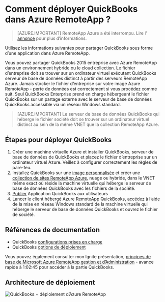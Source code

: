 <properties 
    pageTitle="Déployer QuickBooks dans Azure RemoteApp | Microsoft Azure" 
    description="Découvrez comment partager QuickBooks avec Azure RemoteApp." 
    services="remoteapp" 
    documentationCenter="" 
    authors="ericorman" 
    manager="mbaldwin" />

<tags 
    ms.service="remoteapp" 
    ms.workload="compute" 
    ms.tgt_pltfrm="na" 
    ms.devlang="na" 
    ms.topic="article" 
    ms.date="08/15/2016" 
    ms.author="elizapo" />



# <a name="how-do-you-deploy-quickbooks-in-azure-remoteapp"></a>Comment déployer QuickBooks dans Azure RemoteApp ?

> [AZURE.IMPORTANT]
> RemoteApp Azure a été interrompu. Lire l' [annonce](https://go.microsoft.com/fwlink/?linkid=821148) pour plus d’informations.

Utilisez les informations suivantes pour partager QuickBooks sous forme d’une application dans Azure RemoteApp.


Vous pouvez partager QuickBooks 2015 entreprise avec Azure RemoteApp dans un environnement hybride ou le cloud collection. Le fichier d’entreprise doit se trouver sur un ordinateur virtuel exécutant QuickBooks serveur de base de données distinct à partir des serveurs RemoteApp Azure. Jamais stocker le fichier d’entreprise sur votre image Azure RemoteApp - perte de données est correctement si vous procédez comme suit. Seul QuickBooks Enterprise prend en charge hébergeant le fichier QuickBooks sur un partage externe avec le serveur de base de données QuickBooks accessible via un réseau Windows standard.   

> [AZURE.IMPORTANT] Le serveur de base de données QuickBooks qui héberge le fichier société doit se trouver sur un ordinateur virtuel distinct au sein de la même VNET que la collection RemoteApp Azure.  

## <a name="steps-to-deploy-quickbooks"></a>Étapes pour déployer QuickBooks

1. Créer une machine virtuelle Azure et installer QuickBooks, serveur de base de données de QuickBooks et placez le fichier d’entreprise sur un ordinateur virtuel Azure.  Veillez à configurer correctement les règles de pare-feu.
2. Installez QuickBooks sur une [image personnalisée](remoteapp-imageoptions.md) et créer une [collection de sites RemoteApp Azure](remoteapp-collections.md), nuage ou hybride, dans le VNET même exact où réside la machine virtuelle qui héberge le serveur de base de données QuickBooks avec les fichiers de la société. 
3.  [Publier](remoteapp-publish.md) Application QuickBooks aux utilisateurs
4.  Lancer le client hébergé Azure RemoteApp QuickBooks, accédez à l’aide de la mise en réseau Windows standard de la machine virtuelle qui héberge le serveur de base de données QuickBooks et ouvrez le fichier de société. 

## <a name="documentation-references"></a>Références de documentation

- QuickBooks [configurations prises en charge](http://enterprisesuite.intuit.com/products/enterprise-solutions/technical/#top)
- QuickBooks [options de déploiement](http://enterprisesuite.intuit.com/everythingenterprise/launchpad/new-user/)

Vous pouvez également consulter mon Ignite présentation, [principes de base de Microsoft Azure RemoteApp gestion et d’Administration](https://channel9.msdn.com/Events/Ignite/2015/BRK3868) - avance rapide à 1:02:45 pour accéder à la partie QuickBooks.

## <a name="deployment-architecture"></a>Architecture de déploiement

![QuickBooks + déploiement d’Azure RemoteApp](./media/remoteapp-quickbooks/ra-quickbooks.png)